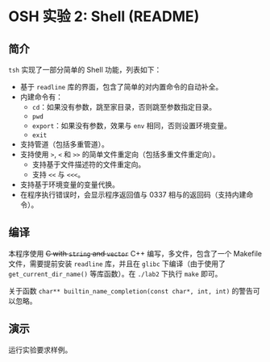 # OSH 实验 2: Shell (README)

## 简介

`tsh` 实现了一部分简单的 Shell 功能，列表如下：

- 基于 `readline` 库的界面，包含了简单的对内置命令的自动补全。
- 内建命令有：
  - `cd`：如果没有参数，跳至家目录，否则跳至参数指定目录。
  - `pwd`
  - `export`：如果没有参数，效果与 `env` 相同，否则设置环境变量。
  - `exit`
- 支持管道（包括多重管道）。
- 支持使用 `>`, `<` 和 `>>` 的简单文件重定向（包括多重文件重定向）。
  - 支持基于文件描述符的文件重定向。
  - 支持 `<<` 与 `<<<`。
- 支持基于环境变量的变量代换。
- 在程序执行错误时，会显示程序返回值与 0337 相与的返回码（支持内建命令）。

## 编译

本程序使用 ~~C with `string` and `vector`~~ C++ 编写，多文件，包含了一个 Makefile 文件，需要提前安装 `readline` 库，并且在 `glibc` 下编译（由于使用了 `get_current_dir_name()` 等库函数）。在 `./lab2` 下执行 `make` 即可。

关于函数 `char** builtin_name_completion(const char*, int, int)` 的警告可以忽略。

## 演示

运行实验要求样例。


